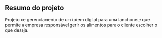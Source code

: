 ## Resumo do projeto

Projeto de gerenciamento de um totem digital para uma lanchonete que permite a empresa responsável gerir os alimentos para o cliente escolher o que deseja.
